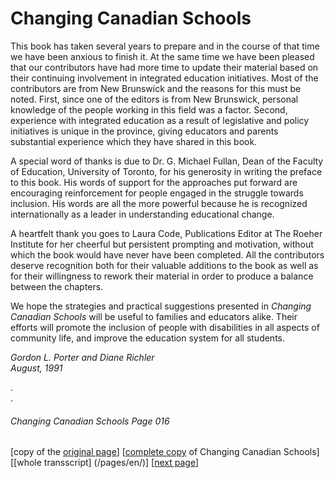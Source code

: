 # Changing Canadian Schools
This book has taken several years to prepare and in the course
of that time we have been anxious to finish it. At the same time
we have been pleased that our contributors have had more
time to update their material based on their continuing
involvement in integrated education initiatives. Most of the
contributors are from New Brunswick and the reasons for this must
be noted. First, since one of the editors is from New Brunswick,
personal knowledge of the people working in this field was a factor.
Second, experience with integrated education as a result of
legislative and policy initiatives is unique in the province,
giving educators and parents substantial experience which they
have shared in this book.  

A special word of thanks is due to Dr. G. Michael Fullan, Dean
of the Faculty of Education, University of Toronto, for his
generosity in writing the preface to this book. His words of
support for the approaches put forward are encouraging reinforcement
for people engaged in the struggle towards inclusion. His words
are all the more powerful because he is recognized internationally
as a leader in understanding educational change.  

A heartfelt thank you goes to Laura Code, Publications Editor at
The Roeher Institute for her cheerful but persistent prompting
and motivation, without which the book would have never have been
completed. All the contributors deserve recognition both for their
valuable additions to the book as well as for their willingness to
rework their material in order to produce a balance between the
chapters.  

We hope the strategies and practical suggestions presented in
*Changing Canadian Schools* will be useful to families and educators
alike. Their efforts will promote the inclusion of people with
disabilities in all aspects of community life, and improve the
education system for all students.  

*Gordon L. Porter and Diane Richler  
August, 1991*  


.  
.  
###### Changing Canadian Schools Page 016

[copy of the [original page](/copies-from-original/CCS016.png)]
[[complete copy](/copies-from-original/BestCopy_Changing_Canadian_Schools_Perspectives_on_Disability_and_Inclusion.pdf) of Changing Canadian Schools]
[[whole transscript] (/pages/en/)]
[[next page](Changing_Canadian_Schools-017)]
